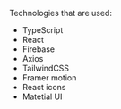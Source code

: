Technologies that are used:

- TypeScript
- React
- Firebase
- Axios
- TailwindCSS
- Framer motion
- React icons
- Matetial UI